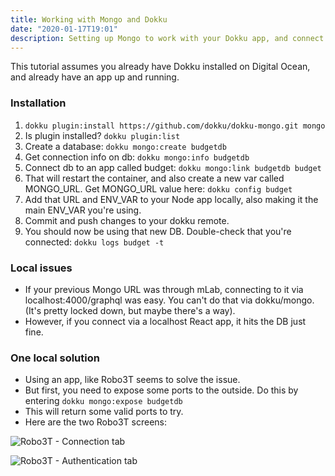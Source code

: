 ```yaml
---
title: Working with Mongo and Dokku
date: "2020-01-17T19:01"
description: Setting up Mongo to work with your Dokku app, and connect to it from the outside
---
```


This tutorial assumes you already have Dokku installed on Digital Ocean, and already have an app up and running.

### Installation

1. `dokku plugin:install https://github.com/dokku/dokku-mongo.git mongo`
2. Is plugin installed? `dokku plugin:list`
3. Create a database: `dokku mongo:create budgetdb`
4. Get connection info on db: `dokku mongo:info budgetdb`
5. Connect db to an app called budget: `dokku mongo:link budgetdb budget`
6. That will restart the container, and also create a new var called MONGO_URL. Get MONGO_URL value here: `dokku config budget`
7. Add that URL and ENV_VAR to your Node app locally, also making it the main ENV_VAR you're using.
8. Commit and push changes to your dokku remote.
9. You should now be using that new DB. Double-check that you're connected: `dokku logs budget -t`

### Local issues

-   If your previous Mongo URL was through mLab, connecting to it via localhost:4000/graphql was easy. You can't do that via dokku/mongo. (It's pretty locked down, but maybe there's a way).
-   However, if you connect via a localhost React app, it hits the DB just fine.

### One local solution

-   Using an app, like Robo3T seems to solve the issue.
-   But first, you need to expose some ports to the outside. Do this by entering `dokku mongo:expose budgetdb`
-   This will return some valid ports to try.
-   Here are the two Robo3T screens:

![Robo3T - Connection tab](https://res.cloudinary.com/billpliske/image/upload/v1579315191/blog/robo3t-1.png)

![Robo3T - Authentication tab](https://res.cloudinary.com/billpliske/image/upload/v1579315191/blog/robo3t-2.png)
